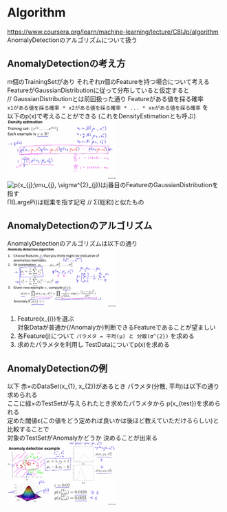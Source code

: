 # Algorithm
https://www.coursera.org/learn/machine-learning/lecture/C8IJp/algorithm  
AnomalyDetectionのアルゴリズムについて扱う  

## AnomalyDetectionの考え方
m個のTrainingSetがあり それぞれn個のFeatureを持つ場合について考える  
FeatureがGaussianDistributionに従って分布していると仮定すると  
// GaussianDistributionとは前回扱った通り Featureがある値を採る確率  
`x1がある値を採る確率 * x2がある値を採る確率 * ... * xnがある値を採る確率` を  
以下のp(x)で考えることができる (これをDensityEstimationとも呼ぶ)  
<img src="../../img/09_03_density_estimation.png" width=50% >  
<img src="https://latex.codecogs.com/gif.latex?p(x_{j};\mu_{j},&space;\sigma^{2}_{j})" title="p(x_{j};\mu_{j}, \sigma^{2}_{j})" />はj番目のFeatureのGaussianDistributionを指す  
Π(LargePi)は総乗を指す記号 // Σ(総和)と似たもの  

## AnomalyDetectionのアルゴリズム
AnomalyDetectionのアルゴリズムは以下の通り  
<img src="../../img/09_03_anomaly_detection_algorithm.png" width=50% >  
1. Feature(x_{i})を選ぶ  
	対象Dataが普通か(/Anomalyか)判断できるFeatureであることが望ましい  
1. 各Feature(j)について `パラメタ = 平均(μ) と 分散(σ^{2})` を求める  
1. 求めたパラメタを利用し TestDataについてp(x)を求める  

## AnomalyDetectionの例
以下 赤×のDataSet(x_{1}, x_{2})があるとき パラメタ(分散, 平均)は以下の通り求められる  
ここに緑×のTestSetが与えられたとき求めたパラメタから p(x_{test})を求められる  
定めた閾値ε(この値をどう定めれば良いかは後ほど教えていただけるらしい)と比較することで  
対象のTestSetがAnomalyかどうか 決めることが出来る  
<img src="../../img/09_03_anomaly_detection_example.png" width=50% >  
